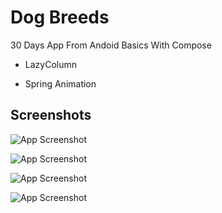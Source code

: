 # Dog Breeds

30 Days App From Andoid Basics With Compose 

 

- LazyColumn

- Spring Animation

 
## Screenshots

![App Screenshot](https://user-images.githubusercontent.com/111678314/204151303-27057f92-ea9d-415d-8752-91ad5aecb033.jpg)

![App Screenshot](https://user-images.githubusercontent.com/111678314/204151278-b3ad45b7-63db-4f9d-a2c7-9ae964f14cad.jpg)

![App Screenshot](https://user-images.githubusercontent.com/111678314/204151312-a0f7e38a-395a-4497-a8c2-67ab336798a7.jpg)

![App Screenshot](https://user-images.githubusercontent.com/111678314/204151325-e49d53cf-f6a3-4a8a-a513-606c934e8032.jpg)
